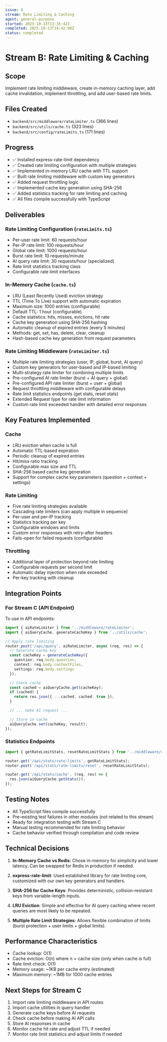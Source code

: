 ```yaml
---
issue: 8
stream: Rate Limiting & Caching
agent: general-purpose
started: 2025-10-13T13:35:42Z
completed: 2025-10-13T14:42:00Z
status: completed
---
```


# Stream B: Rate Limiting & Caching

## Scope
Implement rate limiting middleware, create in-memory caching layer, add cache invalidation, implement throttling, and add user-based rate limits.

## Files Created
- `backend/src/middleware/rateLimiter.ts` (366 lines)
- `backend/src/utils/cache.ts` (323 lines)
- `backend/src/config/rateLimits.ts` (171 lines)

## Progress
- ✅ Installed express-rate-limit dependency
- ✅ Created rate limiting configuration with multiple strategies
- ✅ Implemented in-memory LRU cache with TTL support
- ✅ Built rate limiting middleware with custom key generators
- ✅ Added request throttling logic
- ✅ Implemented cache key generation using SHA-256
- ✅ Added statistics tracking for rate limiting and caching
- ✅ All files compile successfully with TypeScript

## Deliverables

### Rate Limiting Configuration (`rateLimits.ts`)
- Per-user rate limit: 60 requests/hour
- Per-IP rate limit: 100 requests/hour
- Global rate limit: 1000 requests/hour
- Burst rate limit: 10 requests/minute
- AI query rate limit: 30 requests/hour (specialized)
- Rate limit statistics tracking class
- Configurable rate limit interfaces

### In-Memory Cache (`cache.ts`)
- LRU (Least Recently Used) eviction strategy
- TTL (Time To Live) support with automatic expiration
- Maximum size: 1000 entries (configurable)
- Default TTL: 1 hour (configurable)
- Cache statistics: hits, misses, evictions, hit rate
- Cache key generation using SHA-256 hashing
- Automatic cleanup of expired entries (every 5 minutes)
- Methods: get, set, has, delete, clear, cleanup
- Hash-based cache key generation from request parameters

### Rate Limiting Middleware (`rateLimiter.ts`)
- Multiple rate limiting strategies (user, IP, global, burst, AI query)
- Custom key generators for user-based and IP-based limiting
- Multi-strategy rate limiter for combining multiple limits
- Pre-configured AI rate limiter (burst + AI query + global)
- Pre-configured API rate limiter (burst + user + global)
- Request throttling middleware with configurable delays
- Rate limit statistics endpoints (get stats, reset stats)
- Extended Request type for rate limit information
- Custom rate limit exceeded handler with detailed error responses

## Key Features Implemented

### Cache
- LRU eviction when cache is full
- Automatic TTL-based expiration
- Periodic cleanup of expired entries
- Hit/miss ratio tracking
- Configurable max size and TTL
- SHA-256 based cache key generation
- Support for complex cache key parameters (question + context + settings)

### Rate Limiting
- Five rate limiting strategies available
- Cascading rate limiters (can apply multiple in sequence)
- Per-user and per-IP tracking
- Statistics tracking per key
- Configurable windows and limits
- Custom error responses with retry-after headers
- Fails-open for failed requests (configurable)

### Throttling
- Additional layer of protection beyond rate limiting
- Configurable requests per second limit
- Automatic delay injection when rate exceeded
- Per-key tracking with cleanup

## Integration Points

### For Stream C (API Endpoint)
To use in API endpoints:

```typescript
import { aiRateLimiter } from '../middleware/rateLimiter';
import { aiQueryCache, generateCacheKey } from '../utils/cache';

// Apply rate limiting
router.post('/api/query', aiRateLimiter, async (req, res) => {
  // Generate cache key
  const cacheKey = generateCacheKey({
    question: req.body.question,
    context: req.body.contextFiles,
    settings: req.body.settings
  });

  // Check cache
  const cached = aiQueryCache.get(cacheKey);
  if (cached) {
    return res.json({ ...cached, cached: true });
  }

  // ... make AI request ...

  // Store in cache
  aiQueryCache.set(cacheKey, result);
});
```

### Statistics Endpoints
```typescript
import { getRateLimitStats, resetRateLimitStats } from '../middleware/rateLimiter';

router.get('/api/stats/rate-limits', getRateLimitStats);
router.post('/api/stats/rate-limits/reset', resetRateLimitStats);

router.get('/api/stats/cache', (req, res) => {
  res.json(aiQueryCache.getStats());
});
```

## Testing Notes
- All TypeScript files compile successfully
- Pre-existing test failures in other modules (not related to this stream)
- Ready for integration testing with Stream C
- Manual testing recommended for rate limiting behavior
- Cache behavior verified through compilation and code review

## Technical Decisions

1. **In-Memory Cache vs Redis**: Chose in-memory for simplicity and lower latency. Can be swapped for Redis in production if needed.

2. **express-rate-limit**: Used established library for rate limiting core, customized with our own key generators and handlers.

3. **SHA-256 for Cache Keys**: Provides deterministic, collision-resistant keys from variable-length inputs.

4. **LRU Eviction**: Simple and effective for AI query caching where recent queries are most likely to be repeated.

5. **Multiple Rate Limit Strategies**: Allows flexible combination of limits (burst protection + user limits + global limits).

## Performance Characteristics

- Cache lookup: O(1)
- Cache eviction: O(n) where n = cache size (only when cache is full)
- Rate limit check: O(1)
- Memory usage: ~1KB per cache entry (estimated)
- Maximum memory: ~1MB for 1000 cache entries

## Next Steps for Stream C

1. Import rate limiting middleware in API routes
2. Import cache utilities in query handler
3. Generate cache keys before AI requests
4. Check cache before making AI API calls
5. Store AI responses in cache
6. Monitor cache hit rate and adjust TTL if needed
7. Monitor rate limit statistics and adjust limits if needed
